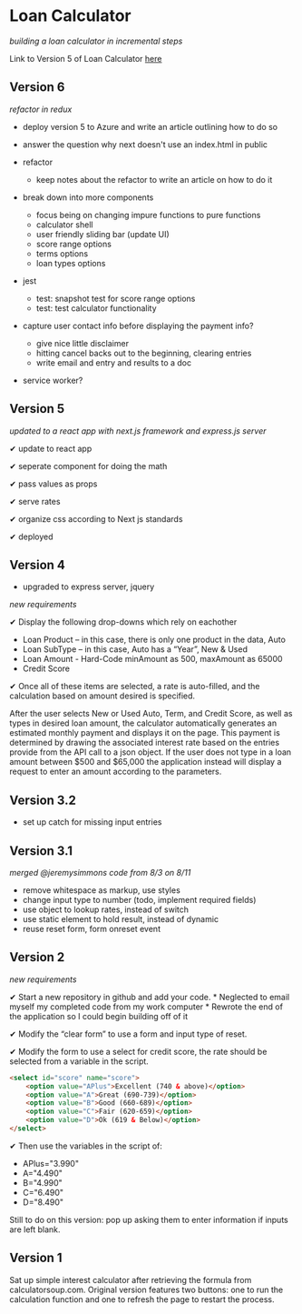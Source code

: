 # Loan Calculator 
*building a loan calculator in incremental steps*

Link to Version 5 of Loan Calculator [here](https://infinite-escarpment-31136.herokuapp.com/)

## Version 6

*refactor in redux*

* deploy version 5 to Azure and write an article outlining how to do so

* answer the question why next doesn't use an index.html in public

* refactor 
  * keep notes about the refactor to write an article on how to do it

* break down into more components
  * focus being on changing impure functions to pure functions
  * calculator shell
  * user friendly sliding bar (update UI)
  * score range options
  * terms options
  * loan types options

* jest
  * test: snapshot test for score range options
  * test: test calculator functionality 
  
* capture user contact info before displaying the payment info?
  * give nice little disclaimer 
  * hitting cancel backs out to the beginning, clearing entries
  * write email and entry and results to a doc

* service worker?

## Version 5

*updated to a react app with next.js framework and express.js server*

✔ update to react app

✔ seperate component for doing the math 

✔ pass values as props

✔ serve rates

✔ organize css according to Next js standards

✔ deployed


## Version 4

* upgraded to express server, jquery

*new requirements*

✔ Display the following drop-downs which rely on eachother
  * Loan Product – in this case, there is only one product in the data, Auto
  * Loan SubType – in this case, Auto has a “Year”, New & Used
  * Loan Amount - Hard-Code minAmount as 500, maxAmount as 65000
  * Credit Score
  
✔ Once all of these items are selected, a rate is auto-filled, and the calculation based on amount desired is specified.

After the user selects New or Used Auto, Term, and Credit Score, as well as types in desired loan amount, the calculator automatically generates an estimated monthly payment and displays it on the page. This payment is determined by drawing the associated interest rate based on the entries provide from the API call to a json object. If the user does not type in a loan amount between $500 and $65,000 the application instead will display a request to enter an amount according to the parameters. 

## Version 3.2

* set up catch for missing input entries

## Version 3.1
*merged @jeremysimmons code from 8/3 on 8/11*

* remove whitespace as markup, use styles
* change input type to number (todo, implement required fields)
* use object to lookup rates, instead of switch
* use static element to hold result, instead of dynamic
* reuse reset form, form onreset event

## Version 2
*new requirements*

✔ Start a new repository in github and add your code. 
    * Neglected to email myself my completed code from my work computer
    * Rewrote the end of the application so I could begin building off of it

✔ Modify the “clear form” to use a form and input type of reset.

✔ Modify the form to use a select for credit score, the rate should be 
      selected from a variable in the script.

```html
<select id="score" name="score">
    <option value="APlus">Excellent (740 & above)</option>
    <option value="A">Great (690-739)</option>
    <option value="B">Good (660-689)</option>
    <option value="C">Fair (620-659)</option>
    <option value="D">Ok (619 & Below)</option>
</select>
```

✔ Then use the variables in the script of:
  *  APlus="3.990"
  *  A="4.490"
  *  B="4.990"
  *  C="6.490"
  *  D="8.490"
  
Still to do on this version: pop up asking them to enter information if inputs are left blank. 

## Version 1

Sat up simple interest calculator after retrieving the formula from calculatorsoup.com. Original version features two buttons: one to run the calculation function and one to refresh the page to restart the process.